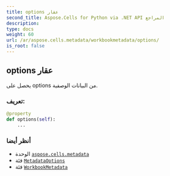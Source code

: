```yaml
---
title: options عقار
second_title: Aspose.Cells for Python via .NET API المراجع
description:
type: docs
weight: 60
url: /ar/aspose.cells.metadata/workbookmetadata/options/
is_root: false
---
```

##  options عقار

يحصل على options من البيانات الوصفية.
###  تعريف:
```python
@property
def options(self):
    ...
```

###  أنظر أيضا
* الوحدة [`aspose.cells.metadata`](../../)
* فئة [`MetadataOptions`](/cells/python-net/ar/aspose.cells.metadata/metadataoptions)
* فئة [`WorkbookMetadata`](/cells/python-net/ar/aspose.cells.metadata/workbookmetadata)
